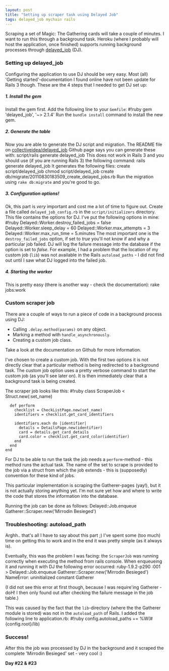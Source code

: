 ```yaml
---
layout: post
title: "Setting up scraper task using Delayed Job"
tags: delayed_job mychain rails
---
```

Scraping a set of Magic: The Gathering cards will take a couple of minutes. I want to run this through a background task. Heroku (where I probably will host the application, once finished) supports running background processes through [delayed_job](https://github.com/collectiveidea/delayed_job) (DJ).

### Setting up delayed_job
Configuring the application to use DJ should be very easy. Most (all) 'Getting started'-documentation I found online have not been update for Rails 3 though. These are the 4 steps that I needed to get DJ set up:

##### 1. Install the gem
Install the gem first. Add the following line to your `Gemfile`:
    #!ruby
    gem 'delayed_job', '~&gt; 2.1.4'
Run the `bundle install` command to install the new gem.
##### 2. Generate the table
Now you are able to generate the DJ script and migration. The README file on [collectiveidea/delayed_job](https://github.com/collectiveidea/delayed_job) Github page says you can generate these with:
    script/rails generate delayed_job
This does not work in Rails 3 and you should use (if you are running Rails 3) the following command:
    rails generate delayed_job
It generates the following files:
    create  script/delayed_job
     chmod  script/delayed_job
    create  db/migrate/20110830183509_create_delayed_jobs.rb
Run the migration using `rake db:migrate` and you're good to go.
##### 3. Configuration options!
Ok, this part is *very* important and cost me a lot of time to figure out. Create a file called `delayed_job_config.rb` in the `script/initializers` directory. This file contains the options for DJ. I've put the following options in mine:
    #!ruby
    Delayed::Worker.destroy_failed_jobs = false
    Delayed::Worker.sleep_delay = 60
    Delayed::Worker.max_attempts = 3
    Delayed::Worker.max_run_time = 5.minutes
The most important one is the `destroy_failed_jobs` option, if set to *true* you'll not know if and why a particular job failed. DJ will log the failure message into the database if the option is set to *false*. For example, I had a problem that the location of my custom job (`lib`) was not available in the Rails `autoload_paths` - I did not find out until I saw what DJ logged into the failed job.
##### 4. Starting the worker
This is pretty easy (there is another way - check the documentation):
    rake jobs:work

### Custom scraper job
There are a couple of ways to run a piece of code in a background process using DJ:

- Calling `.delay.method(params)` on any object.
- Marking a method with `handle_asynchronously`.
- Creating a custom job class.

Take a look at the documentation on Github for more information.

I've chosen to create a custom job. With the first two options it is not directly clear that a particular method is being redirected to a background task. The custom job option uses a pretty verbose command to start the custom job (as you'll see later on). It is then immediately clear that a background task is being created.

The scraper job looks like this:
    #!ruby
    class ScraperJob &lt; Struct.new(:set_name)

      def perform
        checklist = CheckListPage.new(set_name)
        identifiers = checklist.get_card_identifiers

        identifiers.each do |identifier|
          details = DetailsPage.new(identifier)
          card = details.get_card_details
          card.color = checklist.get_card_color(identifier)
        end
      end
    end

For DJ to be able to run the task the job needs a `perform`-method - this method runs the actual task. The name of the set to scrape is provided to the job via a struct from which the job extends - this is (supposedly) convention for these kind of jobs.

This particular implementation is scraping the Gatherer-pages (yay!), but it is not actually storing anything yet. I'm not sure yet how and where to write the code that stores the information into the database.

Running the job can be done as follows:
    Delayed::Job.enqueue Gatherer::Scraper.new('Mirrodin Besieged')

### Troubleshooting: autoload_path
Arghh.. that's all I have to say about this part ;) I've spent some (too much) time on getting this to work and in the end it was pretty simple (as it always is).

Eventually, this was the problem I was facing: the `ScraperJob` was running correctly when executing the method from rails console. When enqueueing it and running it with DJ the following error occurred:
    ruby-1.9.2-p290 :001 &gt; Delayed::Job.enqueue Gatherer::Scraper.new('Mirrodin Besieged')
    NameError: uninitialized constant Gatherer

(I did not see this error at first though, because I was require'ing Gatherer - doH! I then only found out after checking the failure message in the job table.)

This was caused by the fact that the `lib`-directory (where the the Gatherer module is stored) was not in the `autoload_path` of Rails. I added the following line to application.rb:
    #!ruby
    config.autoload_paths += %W(#{config.root}/lib)

### Success!
After this the job was processed by DJ in the background and it scraped the complete 'Mirrodin Besieged' set - very cool :)

**Day #22 &amp; #23**
